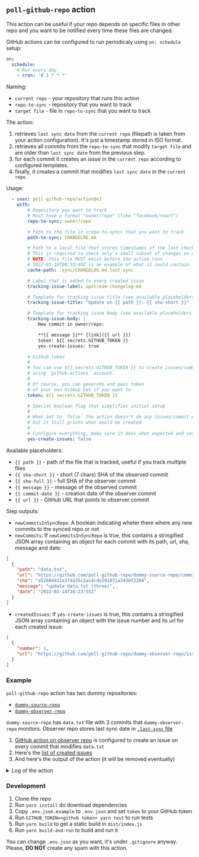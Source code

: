 ## `poll-github-repo` action

This action can be useful if your repo depends on specific files in other repo and you want to be notified
every time these files are changed.

GitHub actions can be configured to run periodicaly using `on: schedule` setup:

```yaml
on:
  schedule:
    # Run every day
    - cron: '0 1 * * *'
```

Naming:

+ `current repo` - your repository that runs this action
+ `repo-to-sync` - repository that you want to track
+ `target file` - file in `repo-to-sync` that you want to track

The action:

1. retrieves `last sync date` from the `current repo` (filepath is taken from your action configuration). It's just a timestamp stored in ISO format.
2. retrieves all commits from the `repo-to-sync` that modify `target file` and are older than `last sync date` from the previous step.
3. for each commit it creates an issue in the `current repo` according to configured templates.
4. finally, it creates a commit that modifies `last sync date` in the `current repo`

Usage:

```yaml
  - uses: poll-github-repo/action@v1
    with:
        # Repository you want to track
        # Must have a format "owner/repo" (like "facebook/react")
        repo-to-sync: owner/repo

        # Path to the file in <repo-to-sync> that you want to track
        path-to-sync: CHANGELOG.md

        # Path to a local file that stores timestamps of the last check in ISO format.
        # This is required to check only a small subset of changes on every run.
        # NOTE: this file MUST exist before the action runs
        # 2022-03-18T00:33:40Z is an example of what it could contain
        cache-path: .sync/CHANGELOG.md.last-sync

        # Label that is added to every created issue
        tracking-issue-label: upstream-changelog-md

        # Template for tracking issue title (see available placeholders below)
        tracking-issue-title: "Update on {{ path }}: {{ sha-short }}"

        # Template for tracking issue body (see available placeholders below)
        tracking-issue-body: |
            New commit in owner/repo:

            **{{ message }}** [link]({{ url }})
            token: ${{ secrets.GITHUB_TOKEN }}
            yes-create-issues: true

        # GitHub token
        #
        # You can use ${{ secrets.GITHUB_TOKEN }} to create issues/commits
        # using `github-actions` account.
        #
        # Of course, you can generate and pass token
        # of your own GitHub bot if you want to
        token: ${{ secrets.GITHUB_TOKEN }}

        # Special boolean flag that simplifies initial setup
        #
        # When set to `false` the action doesn't do any issues/commit creation,
        # but it still prints what would be created
        #
        # Configure everything, make sure it does what expected and set it to `true`
        yes-create-issues: false
```

Available placeholders:

+ `{{ path }}` - path of the file that is tracked, useful if you track multiple files
+ `{{ sha-short }}` - short (7 chars) SHA of the observed commit
+ `{{ sha-full }}` - full SHA of the observer commit
+ `{{ message }}` - message of the observed commit
+ `{{ commit-date }}` - creation date of the observer commit
+ `{{ url }}` - GitHub URL that points to observer commit

Step outputs:

* `newCommitsInSyncRepo`: A boolean indicating wheter there where any new commits to the synced repo or not
* `newCommits`: If `newCommitsInSyncRepo` is true, this contains a stringified JSON array containing an object for each commit with its path,
  url, sha, message and date:

```json
[
  {
    "path": "data.txt",
    "url": "https://github.com/poll-github-repo/dummy-source-repo/commit/a52684431a3fda35c2ac4cde291071a3430f2268",
    "sha": "a52684431a3fda35c2ac4cde291071a3430f2268",
    "message": "update data.txt (three)",
    "date": "2022-03-14T16:23:55Z"
  }
]
```

* `createdIssues`:  If `yes-create-issues` is true, this contains a stringified JSON array containing an object with the issue number
  and its url for each created issue:

```json
[
  {
    "number": 1,
    "url": "https://github.com/poll-github-repo/dummy-observer-repo/issues/1"
  }
]
```

### Example

`poll-github-repo` action has two dummy repositories:

+ [`dummy-source-repo`](https://github.com/poll-github-repo/dummy-source-repo)
+ [`dummy-observer-repo`](https://github.com/poll-github-repo/dummy-observer-repo)

`dummy-source-repo` has `data.txt` file with 3 commits that `dummy-observer-repo` monitors.
Observer repo stores last sync date in [`.last-sync` file](https://github.com/poll-github-repo/dummy-observer-repo/blob/main/.last-sync)

1. [GitHub action on observer repo](https://github.com/poll-github-repo/dummy-observer-repo/blob/main/.github/workflows/test.yml) is configured to create an issue on every commit that modifies `data.txt`
2. Here's the [list of created issues](https://github.com/poll-github-repo/dummy-observer-repo/issues)
3. And here's the output of the action (it will be removed eventually)

<details>
 <summary>Log of the action</summary>

```
2022-03-18T00:33:38.5541373Z ##[group]Run poll-github-repo/action@v1
2022-03-18T00:33:38.5541672Z with:
2022-03-18T00:33:38.5541949Z   repo-to-sync: poll-github-repo/dummy-source-repo
2022-03-18T00:33:38.5542270Z   path-to-sync: data.txt
2022-03-18T00:33:38.5542521Z   cache-path: .last-sync
2022-03-18T00:33:38.5542820Z   tracking-issue-label: upstream-data-txt
2022-03-18T00:33:38.5543251Z   tracking-issue-title: Update on {{ path }}: {{ sha-short }}
2022-03-18T00:33:38.5543709Z   tracking-issue-body: New commit in poll-github-repo/dummy-source-repo:

**{{ message }}** [link]({{ url }})

2022-03-18T00:33:38.5544572Z   token: ***
2022-03-18T00:33:38.5544806Z   yes-create-issues: true
2022-03-18T00:33:38.5545054Z ##[endgroup]
2022-03-18T00:33:38.7645846Z ##[group]Config
2022-03-18T00:33:38.7669072Z {
2022-03-18T00:33:38.7669908Z     "token": "***",
2022-03-18T00:33:38.7670537Z     "currentRepoOwner": "poll-github-repo",
2022-03-18T00:33:38.7670962Z     "currentRepo": "dummy-observer-repo",
2022-03-18T00:33:38.7671414Z     "currentRepoCachePath": ".last-sync",
2022-03-18T00:33:38.7671836Z     "currentRepoLabelToAdd": "upstream-data-txt",
2022-03-18T00:33:38.7672268Z     "repoToSyncOwner": "poll-github-repo",
2022-03-18T00:33:38.7672659Z     "repoToSync": "dummy-source-repo",
2022-03-18T00:33:38.7672945Z     "repoToSyncPath": "data.txt",
2022-03-18T00:33:38.7673419Z     "trackingIssueTemplateTitle": "Update on {{ path }}: {{ sha-short }}",
2022-03-18T00:33:38.7673790Z     "trackingIssueTemplateBody": [
2022-03-18T00:33:38.7674242Z         "New commit in poll-github-repo/dummy-source-repo:",
2022-03-18T00:33:38.7674600Z         "**{{ message }}** [link]({{ url }})"
2022-03-18T00:33:38.7674849Z     ],
2022-03-18T00:33:38.7675083Z     "yesCreateIssues": true
2022-03-18T00:33:38.7675310Z }
2022-03-18T00:33:38.7675806Z ##[endgroup]
2022-03-18T00:33:38.7676255Z ##[group]Fetching last sync date
2022-03-18T00:33:38.9504322Z Last sync date is 2022-03-14T16:23:18Z
2022-03-18T00:33:38.9505613Z ##[endgroup]
2022-03-18T00:33:38.9507029Z ##[group]Fetching commits since 2022-03-14T16:23:18Z
2022-03-18T00:33:38.9724879Z ##[group]Pulling commits from poll-github-repo/dummy-source-repo since="2022-03-14T16:23:18Z", path="data.txt"
2022-03-18T00:33:39.1234840Z Pulled a page with 2 commits
2022-03-18T00:33:39.1238973Z Extracted commit {"path":"data.txt","url":"https://github.com/poll-github-repo/dummy-source-repo/commit/a52684431a3fda35c2ac4cde291071a3430f2268","sha":"a52684431a3fda35c2ac4cde291071a3430f2268","message":"update data.txt (three)","date":"2022-03-14T16:23:55Z"}
2022-03-18T00:33:39.1242529Z Extracted commit {"path":"data.txt","url":"https://github.com/poll-github-repo/dummy-source-repo/commit/b6138d0ac3cf8fe1edc6fb48e46fefb990137746","sha":"b6138d0ac3cf8fe1edc6fb48e46fefb990137746","message":"update data.txt (two)","date":"2022-03-14T16:23:29Z"}
2022-03-18T00:33:39.1245814Z ##[endgroup]
2022-03-18T00:33:39.1249103Z [
2022-03-18T00:33:39.1249548Z     {
2022-03-18T00:33:39.1250418Z         "path": "data.txt",
2022-03-18T00:33:39.1251320Z         "url": "https://github.com/poll-github-repo/dummy-source-repo/commit/a52684431a3fda35c2ac4cde291071a3430f2268",
2022-03-18T00:33:39.1252391Z         "sha": "a52684431a3fda35c2ac4cde291071a3430f2268",
2022-03-18T00:33:39.1252896Z         "message": "update data.txt (three)",
2022-03-18T00:33:39.1253890Z         "date": "2022-03-14T16:23:55Z"
2022-03-18T00:33:39.1254330Z     },
2022-03-18T00:33:39.1255099Z     {
2022-03-18T00:33:39.1255515Z         "path": "data.txt",
2022-03-18T00:33:39.1256744Z         "url": "https://github.com/poll-github-repo/dummy-source-repo/commit/b6138d0ac3cf8fe1edc6fb48e46fefb990137746",
2022-03-18T00:33:39.1257445Z         "sha": "b6138d0ac3cf8fe1edc6fb48e46fefb990137746",
2022-03-18T00:33:39.1258449Z         "message": "update data.txt (two)",
2022-03-18T00:33:39.1259014Z         "date": "2022-03-14T16:23:29Z"
2022-03-18T00:33:39.1259847Z     }
2022-03-18T00:33:39.1260239Z ]
2022-03-18T00:33:39.1261586Z ##[endgroup]
2022-03-18T00:33:39.1265576Z ##[group]Starting rendering
2022-03-18T00:33:39.1272133Z === TITLE
2022-03-18T00:33:39.1274022Z Update on data.txt: a526844
2022-03-18T00:33:39.1275912Z === BODY
2022-03-18T00:33:39.1278432Z New commit in poll-github-repo/dummy-source-repo:
2022-03-18T00:33:39.1279393Z **update data.txt (three)** [link](https://github.com/poll-github-repo/dummy-source-repo/commit/a52684431a3fda35c2ac4cde291071a3430f2268)
2022-03-18T00:33:39.1280747Z === TITLE
2022-03-18T00:33:39.1281228Z Update on data.txt: b6138d0
2022-03-18T00:33:39.1282302Z === BODY
2022-03-18T00:33:39.1284249Z New commit in poll-github-repo/dummy-source-repo:
2022-03-18T00:33:39.1285449Z **update data.txt (two)** [link](https://github.com/poll-github-repo/dummy-source-repo/commit/b6138d0ac3cf8fe1edc6fb48e46fefb990137746)
2022-03-18T00:33:39.1287503Z ##[endgroup]
2022-03-18T00:33:39.1289717Z ##[group]Creating tracking issues
2022-03-18T00:33:39.1343367Z => Creating issue with params {"owner":"poll-github-repo","repo":"dummy-observer-repo","title":"Update on data.txt: a526844","body":"New commit in poll-github-repo/dummy-source-repo:\n**update data.txt (three)** [link](https://github.com/poll-github-repo/dummy-source-repo/commit/a52684431a3fda35c2ac4cde291071a3430f2268)","labels":["upstream-data-txt"]}
2022-03-18T00:33:39.6513042Z <= Created issue {"url":"https://api.github.com/repos/poll-github-repo/dummy-observer-repo/issues/5","repository_url":"https://api.github.com/repos/poll-github-repo/dummy-observer-repo","labels_url":"https://api.github.com/repos/poll-github-repo/dummy-observer-repo/issues/5/labels{/name}","comments_url":"https://api.github.com/repos/poll-github-repo/dummy-observer-repo/issues/5/comments","events_url":"https://api.github.com/repos/poll-github-repo/dummy-observer-repo/issues/5/events","html_url":"https://github.com/poll-github-repo/dummy-observer-repo/issues/5","id":1173058043,"node_id":"I_kwDOHBWrAM5F63H7","number":5,"title":"Update on data.txt: a526844","user":{"login":"github-actions[bot]","id":41898282,"node_id":"MDM6Qm90NDE4OTgyODI=","avatar_url":"https://avatars.githubusercontent.com/in/15368?v=4","gravatar_id":"","url":"https://api.github.com/users/github-actions%5Bbot%5D","html_url":"https://github.com/apps/github-actions","followers_url":"https://api.github.com/users/github-actions%5Bbot%5D/followers","following_url":"https://api.github.com/users/github-actions%5Bbot%5D/following{/other_user}","gists_url":"https://api.github.com/users/github-actions%5Bbot%5D/gists{/gist_id}","starred_url":"https://api.github.com/users/github-actions%5Bbot%5D/starred{/owner}{/repo}","subscriptions_url":"https://api.github.com/users/github-actions%5Bbot%5D/subscriptions","organizations_url":"https://api.github.com/users/github-actions%5Bbot%5D/orgs","repos_url":"https://api.github.com/users/github-actions%5Bbot%5D/repos","events_url":"https://api.github.com/users/github-actions%5Bbot%5D/events{/privacy}","received_events_url":"https://api.github.com/users/github-actions%5Bbot%5D/received_events","type":"Bot","site_admin":false},"labels":[{"id":3940096601,"node_id":"LA_kwDOHBWrAM7q2RpZ","url":"https://api.github.com/repos/poll-github-repo/dummy-observer-repo/labels/upstream-data-txt","name":"upstream-data-txt","color":"ededed","default":false,"description":null}],"state":"open","locked":false,"assignee":null,"assignees":[],"milestone":null,"comments":0,"created_at":"2022-03-18T00:33:39Z","updated_at":"2022-03-18T00:33:39Z","closed_at":null,"author_association":"NONE","active_lock_reason":null,"body":"New commit in poll-github-repo/dummy-source-repo:\n**update data.txt (three)** [link](https://github.com/poll-github-repo/dummy-source-repo/commit/a52684431a3fda35c2ac4cde291071a3430f2268)","closed_by":null,"reactions":{"url":"https://api.github.com/repos/poll-github-repo/dummy-observer-repo/issues/5/reactions","total_count":0,"+1":0,"-1":0,"laugh":0,"hooray":0,"confused":0,"heart":0,"rocket":0,"eyes":0},"timeline_url":"https://api.github.com/repos/poll-github-repo/dummy-observer-repo/issues/5/timeline","performed_via_github_app":null}
2022-03-18T00:33:39.6520919Z => Creating issue with params {"owner":"poll-github-repo","repo":"dummy-observer-repo","title":"Update on data.txt: b6138d0","body":"New commit in poll-github-repo/dummy-source-repo:\n**update data.txt (two)** [link](https://github.com/poll-github-repo/dummy-source-repo/commit/b6138d0ac3cf8fe1edc6fb48e46fefb990137746)","labels":["upstream-data-txt"]}
2022-03-18T00:33:40.1952066Z <= Created issue {"url":"https://api.github.com/repos/poll-github-repo/dummy-observer-repo/issues/6","repository_url":"https://api.github.com/repos/poll-github-repo/dummy-observer-repo","labels_url":"https://api.github.com/repos/poll-github-repo/dummy-observer-repo/issues/6/labels{/name}","comments_url":"https://api.github.com/repos/poll-github-repo/dummy-observer-repo/issues/6/comments","events_url":"https://api.github.com/repos/poll-github-repo/dummy-observer-repo/issues/6/events","html_url":"https://github.com/poll-github-repo/dummy-observer-repo/issues/6","id":1173058044,"node_id":"I_kwDOHBWrAM5F63H8","number":6,"title":"Update on data.txt: b6138d0","user":{"login":"github-actions[bot]","id":41898282,"node_id":"MDM6Qm90NDE4OTgyODI=","avatar_url":"https://avatars.githubusercontent.com/in/15368?v=4","gravatar_id":"","url":"https://api.github.com/users/github-actions%5Bbot%5D","html_url":"https://github.com/apps/github-actions","followers_url":"https://api.github.com/users/github-actions%5Bbot%5D/followers","following_url":"https://api.github.com/users/github-actions%5Bbot%5D/following{/other_user}","gists_url":"https://api.github.com/users/github-actions%5Bbot%5D/gists{/gist_id}","starred_url":"https://api.github.com/users/github-actions%5Bbot%5D/starred{/owner}{/repo}","subscriptions_url":"https://api.github.com/users/github-actions%5Bbot%5D/subscriptions","organizations_url":"https://api.github.com/users/github-actions%5Bbot%5D/orgs","repos_url":"https://api.github.com/users/github-actions%5Bbot%5D/repos","events_url":"https://api.github.com/users/github-actions%5Bbot%5D/events{/privacy}","received_events_url":"https://api.github.com/users/github-actions%5Bbot%5D/received_events","type":"Bot","site_admin":false},"labels":[{"id":3940096601,"node_id":"LA_kwDOHBWrAM7q2RpZ","url":"https://api.github.com/repos/poll-github-repo/dummy-observer-repo/labels/upstream-data-txt","name":"upstream-data-txt","color":"ededed","default":false,"description":null}],"state":"open","locked":false,"assignee":null,"assignees":[],"milestone":null,"comments":0,"created_at":"2022-03-18T00:33:39Z","updated_at":"2022-03-18T00:33:40Z","closed_at":null,"author_association":"NONE","active_lock_reason":null,"body":"New commit in poll-github-repo/dummy-source-repo:\n**update data.txt (two)** [link](https://github.com/poll-github-repo/dummy-source-repo/commit/b6138d0ac3cf8fe1edc6fb48e46fefb990137746)","closed_by":null,"reactions":{"url":"https://api.github.com/repos/poll-github-repo/dummy-observer-repo/issues/6/reactions","total_count":0,"+1":0,"-1":0,"laugh":0,"hooray":0,"confused":0,"heart":0,"rocket":0,"eyes":0},"timeline_url":"https://api.github.com/repos/poll-github-repo/dummy-observer-repo/issues/6/timeline","performed_via_github_app":null}
2022-03-18T00:33:40.1956835Z Created issues:
2022-03-18T00:33:40.1957053Z [
2022-03-18T00:33:40.1957230Z     {
2022-03-18T00:33:40.1957671Z         "number": 5,
2022-03-18T00:33:40.1958290Z         "url": "https://github.com/poll-github-repo/dummy-observer-repo/issues/5"
2022-03-18T00:33:40.1958674Z     },
2022-03-18T00:33:40.1958876Z     {
2022-03-18T00:33:40.1959086Z         "number": 6,
2022-03-18T00:33:40.1959557Z         "url": "https://github.com/poll-github-repo/dummy-observer-repo/issues/6"
2022-03-18T00:33:40.1959898Z     }
2022-03-18T00:33:40.1960076Z ]
2022-03-18T00:33:40.1961183Z ##[endgroup]
2022-03-18T00:33:40.1961631Z ##[group]Saving last sync date
2022-03-18T00:33:40.6872381Z Created commit https://github.com/poll-github-repo/dummy-observer-repo/commit/ec8582dd869bdc870388bf4bb99e8555a157cec6
2022-03-18T00:33:40.6873851Z ##[endgroup]
```

</details>

### Development

1. Clone the repo
2. Run `yarn install` do download dependencies
3. Copy `.env.json.example` to `.env.json` and set `token` to your GitHub token
4. Run `GITHUB_TOKEN=<github token> yarn test` to run tests
5. Run `yarn build` to get a static build in `dist/index.js`
6. Run `yarn build-and-run` to build and run it

You can change `.env.json` as you want, it's under `.gitignore` anyway. Please, **DO NOT** create any spam with this action.
